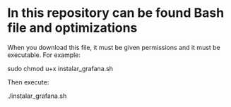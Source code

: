 # In this repository can be found Bash file and optimizations

When you download this file, it must be given permissions and it must be executable. For example:

sudo chmod u+x instalar_grafana.sh

Then execute:

./instalar_grafana.sh
